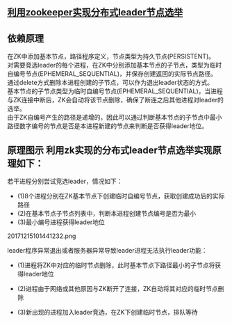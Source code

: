 ## [利用zookeeper实现分布式leader节点选举](https://blog.csdn.net/johnson_moon/article/details/78809995)

## 依赖原理

在ZK中添加基本节点，路径程序定义，节点类型为持久节点\(PERSISTENT\)。  
对需要竞选leader的每个进程，在ZK中分别添加基本节点的子节点，类型为临时自编号节点\(EPHEMERAL\_SEQUENTIAL\)，并保存创建返回的实际节点路径。  
通过delete方式删除本进程创建的子节点，可以作为退出leader状态的方式。  
基本节点的子节点类型为临时自编号节点\(EPHEMERAL\_SEQUENTIAL\)，当进程与ZK连接中断后，ZK会自动将该节点删除，确保了断连之后其他进程对leader的选举。  
由于ZK自编号产生的路径是递增的，因此可以通过判断基本节点的子节点中最小路径数字编号的节点是否是本进程新建的节点来判断是否获得leader地位。

## 原理图示 利用zk实现的分布式leader节点选举实现原理如下：

若干进程分别尝试竞选leader，情况如下：

* \(1\)8个进程分别在ZK基本节点下创建临时自编号节点，获取创建成功后的实际路径 
* \(2\)在基本节点子节点列表中，判断本进程创建节点编号是否为最小 
* \(3\)最小编号进程获得leader地位 

20171215101441232.png

leader程序异常退出或者服务器异常导致leader进程无法执行leader功能：

* \(1\)进程将ZK中对应的临时节点删除，此时基本节点下路径最小的子节点将获得leader地位

* \(2\)进程由于网络或其他原因与ZK断开了连接，ZK自动将其对应的临时节点删除

* \(3\)新出现的进程加入leader竞选，在ZK下创建临时节点，排队等待



